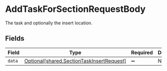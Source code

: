 # AddTaskForSectionRequestBody

The task and optionally the insert location.


## Fields

| Field                                                                                        | Type                                                                                         | Required                                                                                     | Description                                                                                  |
| -------------------------------------------------------------------------------------------- | -------------------------------------------------------------------------------------------- | -------------------------------------------------------------------------------------------- | -------------------------------------------------------------------------------------------- |
| `data`                                                                                       | [Optional[shared.SectionTaskInsertRequest]](../../models/shared/sectiontaskinsertrequest.md) | :heavy_minus_sign:                                                                           | N/A                                                                                          |